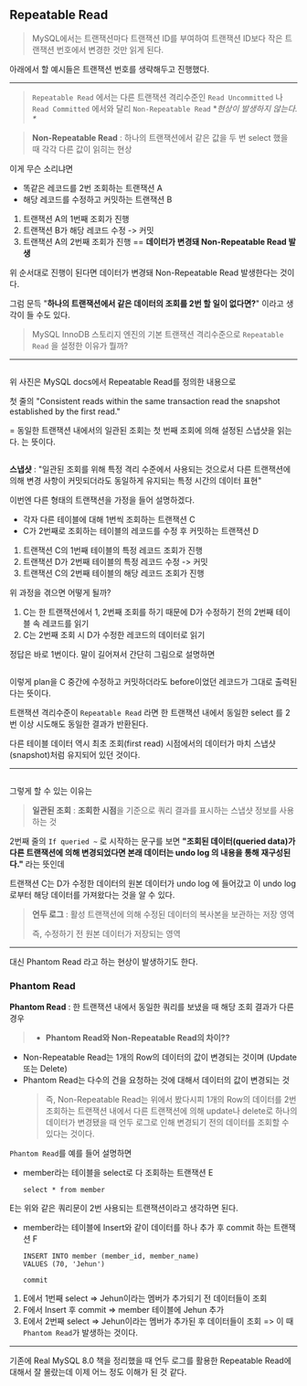 <h2 id="repeatable-read">Repeatable Read</h2>
<blockquote>
<p>MySQL에서는 트랜잭션마다 트랜잭션 ID를 부여하여 트랜잭션 ID보다 작은 트랜잭션 번호에서 변경한 것만 읽게 된다.</p>
</blockquote>
<p>아래에서 할 예시들은 트랜잭션 번호를 생략해두고 진행했다.</p>
<hr />
<blockquote>
<p><code>Repeatable Read</code> 에서는 다른 트랜잭션 격리수준인 <code>Read Uncommitted</code> 나 <code>Read Committed</code> 에서와 달리 <code>Non-Repeatable Read</code> *<em>현상이 발생하지 않는다. *</em></p>
</blockquote>
<blockquote>
<p><strong>Non-Repeatable Read</strong> : 하나의 트랜잭션에서 같은 값을 두 번 select 했을 때 각각 다른 값이 읽히는 현상</p>
</blockquote>
<p>이게 무슨 소리냐면</p>
<ul>
<li>똑같은 레코드를 2번 조회하는 트랜잭션 A</li>
<li>해당 레코드를 수정하고 커밋하는 트랜잭션 B</li>
</ul>
<ol>
<li>트랜잭션 A의 1번째 조회가 진행</li>
<li>트랜잭션 B가 해당 레코드 수정 -&gt; 커밋</li>
<li>트랜잭션 A의 2번째 조회가 진행 == <strong>데이터가 변경돼 Non-Repeatable Read 발생</strong></li>
</ol>
<p>위 순서대로 진행이 된다면 데이터가 변경돼 Non-Repeatable Read 발생한다는 것이다.</p>
<p>그럼 문득 &quot;<strong>하나의 트랜잭션에서 같은 데이터의 조회를 2번 할 일이 없다면?</strong>&quot; 이라고 생각이 들 수도 있다.</p>
<blockquote>
<p>MySQL InnoDB 스토리지 엔진의 기본 트랜잭션 격리수준으로 <code>Repeatable Read</code> 을 설정한 이유가 뭘까?</p>
</blockquote>
<hr />
<p><img alt="" src="https://velog.velcdn.com/images/jojehuni_9759/post/ec8d7ba0-15e0-4923-ac25-9c78ca8cfba6/image.png" /></p>
<p>위 사진은 MySQL docs에서 Repeatable Read를 정의한 내용으로</p>
<p>첫 줄의 &quot;Consistent reads within the same transaction read the snapshot established by the first read.&quot; </p>
<p>= 동일한 트랜잭션 내에서의 일관된 조회는 첫 번째 조회에 의해 설정된 스냅샷을 읽는다. 는 뜻이다.</p>
<p><img alt="" src="https://velog.velcdn.com/images/jojehuni_9759/post/7570d58b-5c29-4cf7-97e6-6923f34e0cfe/image.png" /></p>
<p><strong>스냅샷</strong> : &quot;일관된 조회를 위해 특정 격리 수준에서 사용되는 것으로서 다른 트랜잭션에 의해 변경 사항이 커밋되더라도 동일하게 유지되는 특정 시간의 데이터 표현&quot;</p>
<p>이번엔 다른 형태의 트랜잭션을 가정을 들어 설명하겠다.</p>
<ul>
<li>각자 다른 테이블에 대해 1번씩 조회하는 트랜잭션 C</li>
<li>C가 2번째로 조회하는 테이블의 레코드를 수정 후 커밋하는 트랜잭션 D</li>
</ul>
<ol>
<li>트랜잭션 C의 1번째 테이블의 특정 레코드 조회가 진행</li>
<li>트랜잭션 D가 2번째 테이블의 특정 레코드 수정 -&gt; 커밋</li>
<li>트랜잭션 C의 2번째 테이블의 해당 레코드 조회가 진행</li>
</ol>
<p>위 과정을 겪으면 어떻게 될까?</p>
<ol>
<li>C는 한 트랜잭션에서 1, 2번째 조회를 하기 때문에 D가 수정하기 전의 2번째 테이블 속 레코드를 읽기</li>
<li>C는 2번째 조회 시 D가 수정한 레코드의 데이터로 읽기</li>
</ol>
<p>정답은 바로 1번이다. 말이 길어져서 간단히 그림으로 설명하면</p>
<p><img alt="" src="https://velog.velcdn.com/images/jojehuni_9759/post/8cf3c50b-73ca-4a5c-bfa7-a6c2535b5637/image.png" /></p>
<p>이렇게 plan을 C 중간에 수정하고 커밋하더라도 before이었던 레코드가 그대로 출력된다는 뜻이다.</p>
<p>트랜잭션 격리수준이 <code>Repeatable Read</code> 라면 한 트랜잭션 내에서 동일한 select 를 2번 이상 시도해도 동일한 결과가 반환된다.</p>
<p>다른 테이블 데이터 역시 최초 조회(first read) 시점에서의 데이터가 마치 스냅샷(snapshot)처럼 유지되어 있던 것이다.</p>
<hr />
<p><img alt="" src="https://velog.velcdn.com/images/jojehuni_9759/post/13567f7b-2d06-4d27-aa0b-e3ca49e5a74e/image.png" /></p>
<p>그렇게 할 수 있는 이유는 </p>
<blockquote>
<p><strong>일관된 조회</strong> : <strong>조회한 시점</strong>을 기준으로 쿼리 결과를 표시하는 스냅샷 정보를 사용하는 것</p>
</blockquote>
<p>2번째 줄의 <code>If queried ~</code> 로 시작하는 문구를 보면 <strong>&quot;조회된 데이터(queried data)가 다른 트랜잭션에 의해 변경되었다면 본래 데이터는 undo log 의 내용을 통해 재구성된다.&quot;</strong> 라는 뜻인데</p>
<p>트랜잭션 C는 D가 수정한 데이터의 원본 데이터가 undo log 에 들어갔고 이 undo log 로부터 해당 데이터를 가져왔다는 것을 알 수 있다.</p>
<blockquote>
<p><strong>언두 로그</strong> : 활성 트랜잭션에 의해 수정된 데이터의 복사본을 보관하는 저장 영역</p>
<p>즉, 수정하기 전 원본 데이터가 저장되는 영역</p>
</blockquote>
<hr />
<p>대신 Phantom Read 라고 하는 현상이 발생하기도 한다.</p>
<h3 id="phantom-read">Phantom Read</h3>
<p><strong>Phantom Read</strong> : 한 트랜잭션 내에서 동일한 쿼리를 보냈을 때 해당 조회 결과가 다른 경우</p>
<blockquote>
<ul>
<li><strong>Phantom Read와 Non-Repeatable Read의 차이??</strong></li>
</ul>
</blockquote>
<ul>
<li>Non-Repeatable Read는 1개의 Row의 데이터의 값이 변경되는 것이며 (Update 또는 Delete)</li>
<li>Phantom Read는 다수의 건을 요청하는 것에 대해서 데이터의 값이 변경되는 것<blockquote>
<p>즉, Non-Repeatable Read는 위에서 봤다시피 1개의 Row의 데이터를 2번 조회하는 트랜잭션 내에서 다른 트랜잭션에 의해 update나 delete로 하나의 데이터가 변경됐을 때 언두 로그로 인해 변경되기 전의 데이터를 조회할 수 있다는 것이다.</p>
</blockquote>
</li>
</ul>
<p><code>Phantom Read</code>를 예를 들어 설명하면</p>
<ul>
<li>member라는 테이블을 select로 다 조회하는 트랜잭션 E<pre><code class="language-sql">select * from member</code></pre>
</li>
</ul>
<p>E는 위와 같은 쿼리문이 2번 사용되는 트랜잭션이라고 생각하면 된다.</p>
<ul>
<li>member라는 테이블에 Insert와 같이 데이터를 하나 추가 후 commit 하는 트랜잭션 F<pre><code class="language-sql">INSERT INTO member (member_id, member_name) 
VALUES (70, 'Jehun')</code></pre>
<pre><code class="language-sql">commit</code></pre>
</li>
</ul>
<ol>
<li>E에서 1번째 select =&gt; Jehun이라는 멤버가 추가되기 전 데이터들이 조회</li>
<li>F에서 Insert 후 commit =&gt; member 테이블에 Jehun 추가</li>
<li>E에서 2번째 select =&gt; Jehun이라는 멤버가 추가된 후 데이터들이 조회 =&gt; 이 때 <code>Phantom Read</code>가 발생하는 것이다.</li>
</ol>
<hr />
<p>기존에 Real MySQL 8.0 책을 정리했을 때 언두 로그를 활용한 Repeatable Read에 대해서 잘 몰랐는데 이제 어느 정도 이해가 된 것 같다.</p>